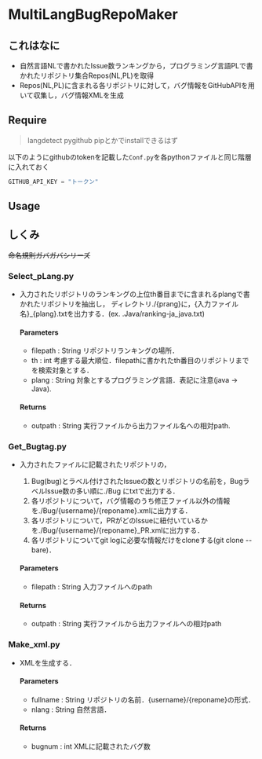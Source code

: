 # MultiLangBugRepoMaker

## これはなに
- 自然言語NLで書かれたIssue数ランキングから，プログラミング言語PLで書かれたリポジトリ集合Repos(NL,PL)を取得
- Repos(NL,PL)に含まれる各リポジトリに対して，バグ情報をGitHubAPIを用いて収集し，バグ情報XMLを生成

## Require
> langdetect
> pygithub
pipとかでinstallできるはず

以下のようにgithubのtokenを記載した`Conf.py`を各pythonファイルと同じ階層に入れておく
```python:Conf.py
GITHUB_API_KEY = "トークン"
```

## Usage


## しくみ
~~命名規則ガバガバシリーズ~~
### Select_pLang.py
  - 入力されたリポジトリのランキングの上位th番目までに含まれるplangで書かれたリポジトリを抽出し，
    ディレクトリ./{prang}に，{入力ファイル名}_{plang}.txtを出力する．(ex. .Java/ranking-ja_java.txt)

    #### Parameters
    - filepath : String
        リポジトリランキングの場所．
    - th : int
        考慮する最大順位．filepathに書かれたth番目のリポジトリまでを検索対象とする．
    - plang : String
        対象とするプログラミング言語．表記に注意(java -> Java).

    #### Returns
    - outpath : String
        実行ファイルから出力ファイル名への相対path.
### Get_Bugtag.py
  - 入力されたファイルに記載されたリポジトリの，
    1. Bug(bug)とラベル付けされたIssueの数とリポジトリの名前を，BugラベルIssue数の多い順に./Bug にtxtで出力する．
    2. 各リポジトリについて，バグ情報のうち修正ファイル以外の情報を./Bug/{username}/{reponame}.xmlに出力する．
    3. 各リポジトリについて，PRがどのIssueに紐付いているかを./Bug/{username}/{reponame}_PR.xmlに出力する．
    4. 各リポジトリについてgit logに必要な情報だけをcloneする(git clone --bare)．

    #### Parameters
    - filepath : String
        入力ファイルへのpath

    #### Returns
    - outpath : String
        実行ファイルから出力ファイルへの相対path
### Make_xml.py
  - XMLを生成する．
  
    #### Parameters
    - fullname : String
        リポジトリの名前．{username}/{reponame}の形式．
    - nlang : String
        自然言語．

    #### Returns
    - bugnum : int
        XMLに記載されたバグ数
